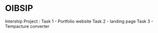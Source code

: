 # OIBSIP
Intership Project :
Task 1 - Portfolio website
Task 2 - landing page
Task 3 - Tempacture converter
